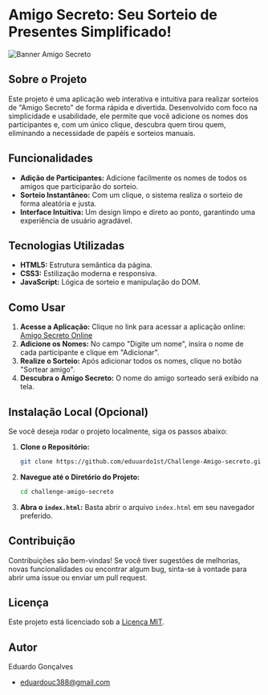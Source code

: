 # Amigo Secreto: Seu Sorteio de Presentes Simplificado!

![Banner Amigo Secreto](https://private-us-east-1.manuscdn.com/sessionFile/ODuoc3o92PJ1DRGlHw7QdS/sandbox/MIh4I9zQqbCok0rKYd7J42-images_1754353518012_na1fn_L2hvbWUvdWJ1bnR1L2FtaWdvX3NlY3JldG9fYmFubmVy.png?Policy=eyJTdGF0ZW1lbnQiOlt7IlJlc291cmNlIjoiaHR0cHM6Ly9wcml2YXRlLXVzLWVhc3QtMS5tYW51c2Nkbi5jb20vc2Vzc2lvbkZpbGUvT0R1b2MzbzkyUEoxRFJHbEh3N1FkUy9zYW5kYm94L01JaDRJOXpRcWJDb2swcktZZDdKNDItaW1hZ2VzXzE3NTQzNTM1MTgwMTJfbmExZm5fTDJodmJXVXZkV0oxYm5SMUwyRnRhV2R2WDNObFkzSmxkRzlmWW1GdWJtVnkucG5nIiwiQ29uZGl0aW9uIjp7IkRhdGVMZXNzVGhhbiI6eyJBV1M6RXBvY2hUaW1lIjoxNzk4NzYxNjAwfX19XX0_&Key-Pair-Id=K2HSFNDJXOU9YS&Signature=b4Hhcb-1GmgVY8QaakZkG7PeJyxgWekinrc401ABQDzgJPv8XBPEGWVyZphQFvP9u5nNzFAb9hoi0IxDoP-4PhGHnDyRrB1RkDcujViWDi3SMfeDYUurSrG2EL6vEvKV3TYA53P9vCnFyaGJbfSvVNXrb8YI3~syUTDNVH9tmgVR0kRKoCg5tO~iPNchWbfr0bs2NPjM91VOeJBoD6U15zedbCMKlP0j3WMg3Vl2vyf~kLnMIfGXEDp8H9gWdpauPvma2A7i9HpbJH60PS6ZhRlOZGvw1jB5yfVZdc8l9k6J19BnYAK0XMGZiuwxY3B~gajYpMdD5YFz5ud8-7WT~g__)

## Sobre o Projeto

Este projeto é uma aplicação web interativa e intuitiva para realizar sorteios de "Amigo Secreto" de forma rápida e divertida. Desenvolvido com foco na simplicidade e usabilidade, ele permite que você adicione os nomes dos participantes e, com um único clique, descubra quem tirou quem, eliminando a necessidade de papéis e sorteios manuais.

## Funcionalidades

- **Adição de Participantes:** Adicione facilmente os nomes de todos os amigos que participarão do sorteio.
- **Sorteio Instantâneo:** Com um clique, o sistema realiza o sorteio de forma aleatória e justa.
- **Interface Intuitiva:** Um design limpo e direto ao ponto, garantindo uma experiência de usuário agradável.

## Tecnologias Utilizadas

- **HTML5:** Estrutura semântica da página.
- **CSS3:** Estilização moderna e responsiva.
- **JavaScript:** Lógica de sorteio e manipulação do DOM.

## Como Usar

1. **Acesse a Aplicação:** Clique no link para acessar a aplicação online: [Amigo Secreto Online](https://challenge-amigo-secreto-ashy-eight.vercel.app/)
2. **Adicione os Nomes:** No campo "Digite um nome", insira o nome de cada participante e clique em "Adicionar".
3. **Realize o Sorteio:** Após adicionar todos os nomes, clique no botão "Sortear amigo".
4. **Descubra o Amigo Secreto:** O nome do amigo sorteado será exibido na tela.

## Instalação Local (Opcional)

Se você deseja rodar o projeto localmente, siga os passos abaixo:

1. **Clone o Repositório:**
   ```bash
   git clone https://github.com/eduuardo1st/Challenge-Amigo-secreto.git
   ```
2. **Navegue até o Diretório do Projeto:**
   ```bash
   cd challenge-amigo-secreto
   ```
3. **Abra o `index.html`:**
   Basta abrir o arquivo `index.html` em seu navegador preferido.

## Contribuição

Contribuições são bem-vindas! Se você tiver sugestões de melhorias, novas funcionalidades ou encontrar algum bug, sinta-se à vontade para abrir uma issue ou enviar um pull request.

## Licença

Este projeto está licenciado sob a [Licença MIT](LICENSE).

## Autor

Eduardo Gonçalves
- eduardouc388@gmail.com


